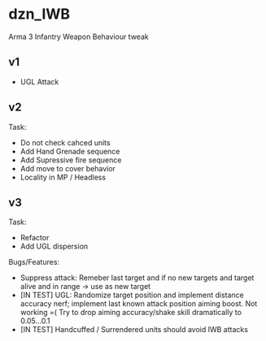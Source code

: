 # dzn_IWB
Arma 3 Infantry Weapon Behaviour tweak

## v1
- UGL Attack

## v2
Task:
  - Do not check cahced units
  - Add Hand Grenade sequence
  - Add Supressive fire sequence
  - Add move to cover behavior
  - Locality in MP / Headless

## v3
Task:
  - Refactor
  - Add UGL dispersion

Bugs/Features:
  - Suppress attack: Remeber last target and if no new targets and target alive and in range -> use as new target
  - [IN TEST] UGL: Randomize target position and implement distance accuracy nerf; implement last known attack position aiming boost. Not working =( Try to drop aiming accuracy/shake skill dramatically to 0.05...0.1
  - [IN TEST] Handcuffed / Surrendered units should avoid IWB attacks

